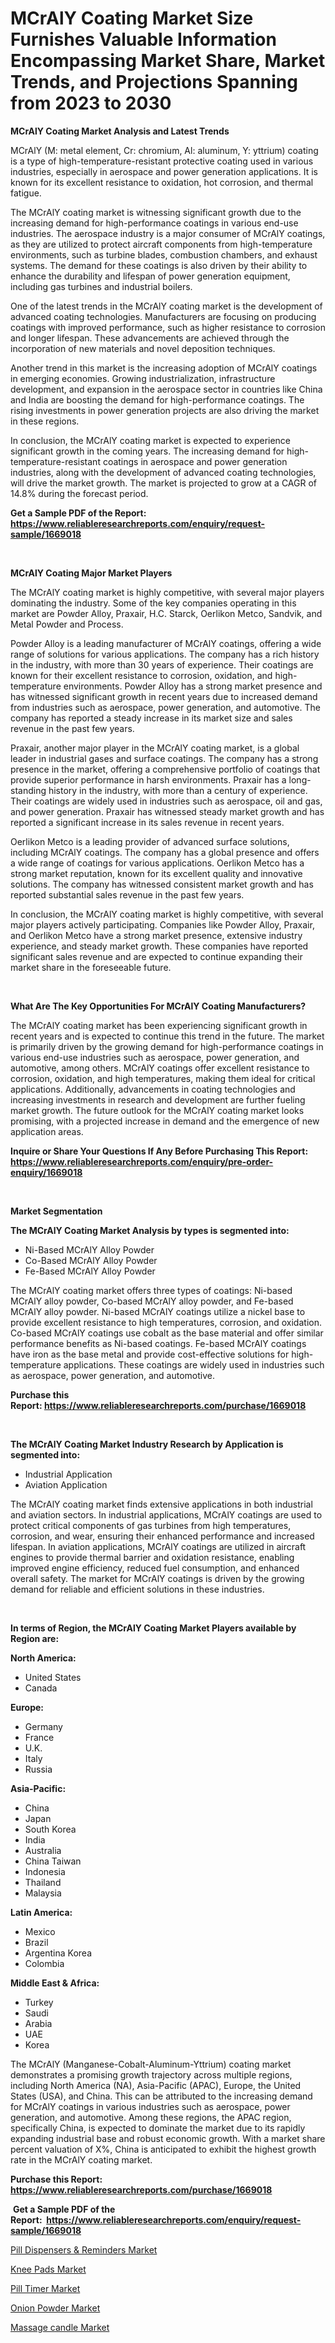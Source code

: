 <p><h1>MCrAlY Coating Market Size Furnishes Valuable Information Encompassing Market Share, Market Trends, and Projections Spanning from 2023 to 2030</h1></p><p><strong>MCrAlY Coating Market Analysis and Latest Trends</strong></p>
<p><p>MCrAlY (M: metal element, Cr: chromium, Al: aluminum, Y: yttrium) coating is a type of high-temperature-resistant protective coating used in various industries, especially in aerospace and power generation applications. It is known for its excellent resistance to oxidation, hot corrosion, and thermal fatigue.</p><p>The MCrAlY coating market is witnessing significant growth due to the increasing demand for high-performance coatings in various end-use industries. The aerospace industry is a major consumer of MCrAlY coatings, as they are utilized to protect aircraft components from high-temperature environments, such as turbine blades, combustion chambers, and exhaust systems. The demand for these coatings is also driven by their ability to enhance the durability and lifespan of power generation equipment, including gas turbines and industrial boilers.</p><p>One of the latest trends in the MCrAlY coating market is the development of advanced coating technologies. Manufacturers are focusing on producing coatings with improved performance, such as higher resistance to corrosion and longer lifespan. These advancements are achieved through the incorporation of new materials and novel deposition techniques.</p><p>Another trend in this market is the increasing adoption of MCrAlY coatings in emerging economies. Growing industrialization, infrastructure development, and expansion in the aerospace sector in countries like China and India are boosting the demand for high-performance coatings. The rising investments in power generation projects are also driving the market in these regions.</p><p>In conclusion, the MCrAlY coating market is expected to experience significant growth in the coming years. The increasing demand for high-temperature-resistant coatings in aerospace and power generation industries, along with the development of advanced coating technologies, will drive the market growth. The market is projected to grow at a CAGR of 14.8% during the forecast period.</p></p>
<p><strong>Get a Sample PDF of the Report:&nbsp; <a href="https://www.reliableresearchreports.com/enquiry/request-sample/1669018">https://www.reliableresearchreports.com/enquiry/request-sample/1669018</a></strong></p>
<p>&nbsp;</p>
<p><strong>MCrAlY Coating Major Market Players</strong></p>
<p><p>The MCrAlY coating market is highly competitive, with several major players dominating the industry. Some of the key companies operating in this market are Powder Alloy, Praxair, H.C. Starck, Oerlikon Metco, Sandvik, and Metal Powder and Process.</p><p>Powder Alloy is a leading manufacturer of MCrAlY coatings, offering a wide range of solutions for various applications. The company has a rich history in the industry, with more than 30 years of experience. Their coatings are known for their excellent resistance to corrosion, oxidation, and high-temperature environments. Powder Alloy has a strong market presence and has witnessed significant growth in recent years due to increased demand from industries such as aerospace, power generation, and automotive. The company has reported a steady increase in its market size and sales revenue in the past few years.</p><p>Praxair, another major player in the MCrAlY coating market, is a global leader in industrial gases and surface coatings. The company has a strong presence in the market, offering a comprehensive portfolio of coatings that provide superior performance in harsh environments. Praxair has a long-standing history in the industry, with more than a century of experience. Their coatings are widely used in industries such as aerospace, oil and gas, and power generation. Praxair has witnessed steady market growth and has reported a significant increase in its sales revenue in recent years.</p><p>Oerlikon Metco is a leading provider of advanced surface solutions, including MCrAlY coatings. The company has a global presence and offers a wide range of coatings for various applications. Oerlikon Metco has a strong market reputation, known for its excellent quality and innovative solutions. The company has witnessed consistent market growth and has reported substantial sales revenue in the past few years.</p><p>In conclusion, the MCrAlY coating market is highly competitive, with several major players actively participating. Companies like Powder Alloy, Praxair, and Oerlikon Metco have a strong market presence, extensive industry experience, and steady market growth. These companies have reported significant sales revenue and are expected to continue expanding their market share in the foreseeable future.</p></p>
<p>&nbsp;</p>
<p><strong>What Are The Key Opportunities For MCrAlY Coating Manufacturers?</strong></p>
<p><p>The MCrAlY coating market has been experiencing significant growth in recent years and is expected to continue this trend in the future. The market is primarily driven by the growing demand for high-performance coatings in various end-use industries such as aerospace, power generation, and automotive, among others. MCrAlY coatings offer excellent resistance to corrosion, oxidation, and high temperatures, making them ideal for critical applications. Additionally, advancements in coating technologies and increasing investments in research and development are further fueling market growth. The future outlook for the MCrAlY coating market looks promising, with a projected increase in demand and the emergence of new application areas.</p></p>
<p><strong>Inquire or Share Your Questions If Any Before Purchasing This Report: <a href="https://www.reliableresearchreports.com/enquiry/pre-order-enquiry/1669018">https://www.reliableresearchreports.com/enquiry/pre-order-enquiry/1669018</a></strong></p>
<p>&nbsp;</p>
<p><strong>Market Segmentation</strong></p>
<p><strong>The MCrAlY Coating Market Analysis by types is segmented into:</strong></p>
<p><ul><li>Ni-Based MCrAlY Alloy Powder</li><li>Co-Based MCrAlY Alloy Powder</li><li>Fe-Based MCrAlY Alloy Powder</li></ul></p>
<p><p>The MCrAlY coating market offers three types of coatings: Ni-based MCrAlY alloy powder, Co-based MCrAlY alloy powder, and Fe-based MCrAlY alloy powder. Ni-based MCrAlY coatings utilize a nickel base to provide excellent resistance to high temperatures, corrosion, and oxidation. Co-based MCrAlY coatings use cobalt as the base material and offer similar performance benefits as Ni-based coatings. Fe-based MCrAlY coatings have iron as the base metal and provide cost-effective solutions for high-temperature applications. These coatings are widely used in industries such as aerospace, power generation, and automotive.</p></p>
<p><strong>Purchase this Report:&nbsp;<a href="https://www.reliableresearchreports.com/purchase/1669018">https://www.reliableresearchreports.com/purchase/1669018</a></strong></p>
<p>&nbsp;</p>
<p><strong>The MCrAlY Coating Market Industry Research by Application is segmented into:</strong></p>
<p><ul><li>Industrial Application</li><li>Aviation Application</li></ul></p>
<p><p>The MCrAlY coating market finds extensive applications in both industrial and aviation sectors. In industrial applications, MCrAlY coatings are used to protect critical components of gas turbines from high temperatures, corrosion, and wear, ensuring their enhanced performance and increased lifespan. In aviation applications, MCrAlY coatings are utilized in aircraft engines to provide thermal barrier and oxidation resistance, enabling improved engine efficiency, reduced fuel consumption, and enhanced overall safety. The market for MCrAlY coatings is driven by the growing demand for reliable and efficient solutions in these industries.</p></p>
<p>&nbsp;</p>
<p><strong>In terms of Region, the MCrAlY Coating Market Players available by Region are:</strong></p>
<p>
    <p> <strong> North America: </strong>
        <ul>
            <li>United States</li>
            <li>Canada</li>
        </ul>
        </p> 
    <p> <strong> Europe: </strong>
        <ul>
            <li>Germany</li>
            <li>France</li>
            <li>U.K.</li>
            <li>Italy</li>
            <li>Russia</li>
        </ul>
        </p> 
    <p> <strong> Asia-Pacific: </strong>
        <ul>
            <li>China</li>
            <li>Japan</li>
            <li>South Korea</li>
            <li>India</li>
            <li>Australia</li>
            <li>China Taiwan</li>
            <li>Indonesia</li>
            <li>Thailand</li>
            <li>Malaysia</li>
        </ul>
        </p> 
    <p> <strong> Latin America: </strong>
        <ul>
            <li>Mexico</li>
            <li>Brazil</li>
            <li>Argentina Korea</li>
            <li>Colombia</li>
        </ul>
        </p> 
    <p> <strong> Middle East & Africa: </strong>
        <ul>
            <li>Turkey</li>
            <li>Saudi</li>
            <li>Arabia</li>
            <li>UAE</li>
            <li>Korea</li>
        </ul>
    </p>
    </p>
<p><p>The MCrAlY (Manganese-Cobalt-Aluminum-Yttrium) coating market demonstrates a promising growth trajectory across multiple regions, including North America (NA), Asia-Pacific (APAC), Europe, the United States (USA), and China. This can be attributed to the increasing demand for MCrAlY coatings in various industries such as aerospace, power generation, and automotive. Among these regions, the APAC region, specifically China, is expected to dominate the market due to its rapidly expanding industrial base and robust economic growth. With a market share percent valuation of X%, China is anticipated to exhibit the highest growth rate in the MCrAlY coating market.</p></p>
<p><strong>Purchase this Report: <a href="https://www.reliableresearchreports.com/purchase/1669018">https://www.reliableresearchreports.com/purchase/1669018</a></strong></p>
<p>&nbsp;<strong>Get a Sample PDF of the Report:&nbsp;&nbsp;<a href="https://www.reliableresearchreports.com/enquiry/request-sample/1669018">https://www.reliableresearchreports.com/enquiry/request-sample/1669018</a></strong></p>
<p><strong></strong></p>
<p><p><a href="https://medium.com/@olenwuckert56/pill-dispensers-amp-reminders-market-research-report-its-history-and-forecast-2023-to-2030-df5eb37e494f">Pill Dispensers & Reminders Market</a></p><p><a href="https://medium.com/@linneahilll6456/knee-pads-market-report-reveals-the-latest-trends-and-growth-opportunities-of-this-market-fdf88e9cfd0a">Knee Pads Market</a></p><p><a href="https://medium.com/@randysimpson755/pill-timer-market-share-evolution-and-market-growth-trends-2023-2030-d6da3e90cca9">Pill Timer Market</a></p><p><a href="https://medium.com/@bonniehoppe2023/onion-powder-market-research-report-its-history-and-forecast-2023-to-2030-6e185504906a">Onion Powder Market</a></p><p><a href="https://medium.com/@kevinbarnes75/massage-candle-nbsp-market-focuses-on-market-share-size-and-projected-forecast-till-2030-2ad49d56653e">Massage candle Market</a></p></p>